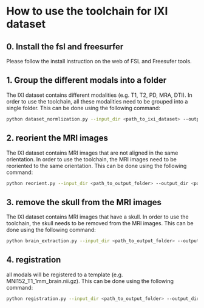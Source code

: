 # How to use the toolchain for IXI dataset

## 0. Install the fsl and freesurfer

Please follow the install instruction on the web of FSL and Freesufer tools.

## 1. Group the different modals into a folder
The IXI dataset contains different modalities (e.g. T1, T2, PD, MRA, DTI). In order to use the toolchain, all these modalities need to be grouped into a single folder. This can be done using the following command:

```bash
python dataset_normlization.py --input_dir <path_to_ixi_dataset> --output_dir <path_to_output_folder>
```

## 2. reorient the MRI images
The IXI dataset contains MRI images that are not aligned in the same orientation. In order to use the toolchain, the MRI images need to be reoriented to the same orientation. This can be done using the following command:

```bash
python reorient.py --input_dir <path_to_output_folder> --output_dir <path_to_output_folder>
```
## 3. remove the skull from the MRI images
The IXI dataset contains MRI images that have a skull. In order to use the toolchain, the skull needs to be removed from the MRI images. This can be done using the following command:

```bash
python brain_extraction.py --input_dir <path_to_output_folder> --output_dir <path_to_output_folder>
```
## 4. registration

all modals will be registered to a template (e.g.  MNI152_T1_1mm_brain.nii.gz). This can be done using the following command:

```bash
python registration.py --input_dir <path_to_output_folder> --output_dir <path_to_output_folder> -ref_path <path_to_MNI152_T1_1mm_brain.nii.gz>
```

